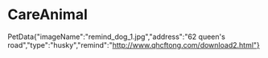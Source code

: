 # CareAnimal
PetData{"imageName":"remind_dog_1.jpg","address":"62 queen's road","type":"husky","remind":"http://www.qhcftong.com/download2.html"}
